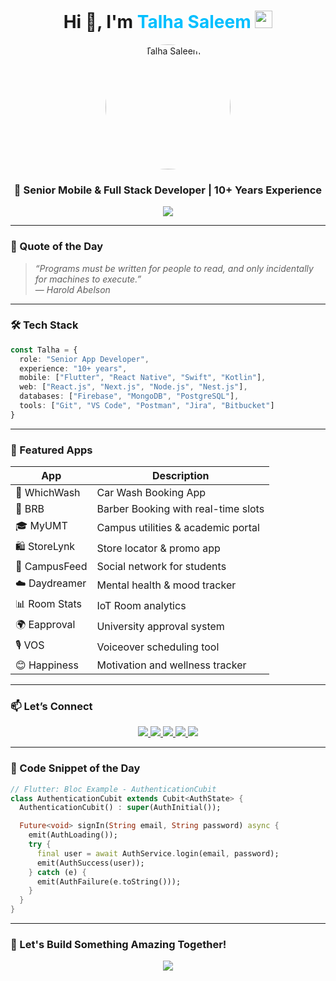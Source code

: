 
<h1 align="center">
  Hi 👋, I'm <span style="color:#00bfff">Talha Saleem</span>
  <img src="https://media.giphy.com/media/hvRJCLFzcasrR4ia7z/giphy.gif" width="28px"/>
</h1>

<p align="center">
  <img src="https://fiverr-res.cloudinary.com/image/upload/f_auto,q_auto,t_profile_original/v1/attachments/profile/photo/3c1b5eb1c1cfdffad139be5cb4dab510-1742163365708/b5df20d8-5ae0-4536-a3e2-8f38e81f3967.png" alt="Talha Saleem" width="200" style="border-radius: 50%;" />
</p>

<h3 align="center">🚀 Senior Mobile & Full Stack Developer | 10+ Years Experience</h3>

<p align="center">
  <img src="https://readme-typing-svg.herokuapp.com?font=Fira+Code&size=22&duration=2000&pause=1000&center=true&vCenter=true&width=600&lines=Flutter+%7C+React+Native+%7C+Swift+%7C+Kotlin;Node.js+%7C+Next.js+%7C+Nest.js+%7C+MongoDB;Clean+Architecture+%7C+TDD+%7C+Animations;Let's+Build+Great+Apps+Together!+🔥" />
</p>

---

### 💬 Quote of the Day

> *“Programs must be written for people to read, and only incidentally for machines to execute.”*  
> — *Harold Abelson*

---

### 🛠 Tech Stack

```ts
const Talha = {
  role: "Senior App Developer",
  experience: "10+ years",
  mobile: ["Flutter", "React Native", "Swift", "Kotlin"],
  web: ["React.js", "Next.js", "Node.js", "Nest.js"],
  databases: ["Firebase", "MongoDB", "PostgreSQL"],
  tools: ["Git", "VS Code", "Postman", "Jira", "Bitbucket"]
}
```

---

### 📱 Featured Apps

| App          | Description                               |
|--------------|-------------------------------------------|
| 🚿 WhichWash | Car Wash Booking App                      |
| 💇 BRB        | Barber Booking with real-time slots       |
| 🎓 MyUMT      | Campus utilities & academic portal        |
| 🛍️ StoreLynk  | Store locator & promo app                 |
| 💬 CampusFeed | Social network for students               |
| ☁️ Daydreamer | Mental health & mood tracker              |
| 📊 Room Stats | IoT Room analytics                        |
| 🌍 Eapproval  | University approval system                |
| 🎙️ VOS        | Voiceover scheduling tool                 |
| 😊 Happiness  | Motivation and wellness tracker           |

---

### 📫 Let’s Connect

<p align="center">
  <a href="mailto:talhasaleem80@gmail.com">
    <img src="https://img.shields.io/badge/Email-%23D14836.svg?&style=for-the-badge&logo=gmail&logoColor=white"/>
  </a>
  <a href="https://www.linkedin.com/in/talha-saleem-55176b44/">
    <img src="https://img.shields.io/badge/LinkedIn-%230077B5.svg?&style=for-the-badge&logo=linkedin&logoColor=white"/>
  </a>
  <a href="https://talhaportfolio.web.app">
    <img src="https://img.shields.io/badge/Portfolio-%23FF6F00.svg?&style=for-the-badge&logo=google-chrome&logoColor=white"/>
  </a>
  <a href="https://www.upwork.com/freelancers/talhaappdeveloper">
    <img src="https://img.shields.io/badge/Upwork-%2300B22D.svg?&style=for-the-badge&logo=upwork&logoColor=white"/>
  </a>
  <a href="https://www.fiverr.com/sellers/mtalhasaleem">
    <img src="https://img.shields.io/badge/Fiverr-%231DBF73.svg?&style=for-the-badge&logo=fiverr&logoColor=white"/>
  </a>
</p>

---

### 🧩 Code Snippet of the Day

```dart
// Flutter: Bloc Example - AuthenticationCubit
class AuthenticationCubit extends Cubit<AuthState> {
  AuthenticationCubit() : super(AuthInitial());

  Future<void> signIn(String email, String password) async {
    emit(AuthLoading());
    try {
      final user = await AuthService.login(email, password);
      emit(AuthSuccess(user));
    } catch (e) {
      emit(AuthFailure(e.toString()));
    }
  }
}
```

---

### 🌟 Let's Build Something Amazing Together!

<p align="center">
  <img src="https://readme-typing-svg.herokuapp.com?font=Fira+Code&weight=700&size=20&pause=1000&color=00FFD1&center=true&vCenter=true&width=500&lines=Available+for+collaboration!;Let%27s+build+clean+and+scalable+apps!+%F0%9F%9A%80" />
</p>
